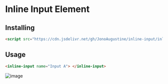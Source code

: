 # Inline Input Element

## Installing

```html
<script src="https://cdn.jsdelivr.net/gh/JonoAugustine/inline-input/inlineInputLabel.js"></script>
```

## Usage

```html
<inline-input name="Input A"> </inline-input>
```
 ![image](https://github.com/JonoAugustine/inline-input/assets/33637179/66c20ed3-d7dd-42a4-858c-44d29bec036e)
